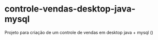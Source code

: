 # controle-vendas-desktop-java-mysql
Projeto para criação de um controle de vendas em desktop java + mysql ()
